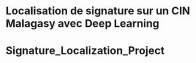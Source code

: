 # Localisation de signature sur un CIN Malagasy avec Deep Learning
# Signature_Localization_Project
